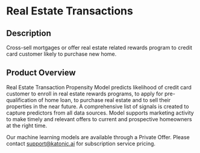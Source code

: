 # Real Estate Transactions
## Description
Cross-sell mortgages or offer real estate related rewards program to credit card customer likely to purchase new home.  

## Product Overview
Real Estate Transaction Propensity Model predicts likelihood of credit card customer to enroll in real estate rewards programs, to apply for pre-qualification of home loan, to purchase real estate and to sell their properties in the near future. A comprehensive list of signals is created to capture predictors from all data sources. Model supports marketing activity to make timely and relevant offers to current and prospective homeowners at the right time. 

Our machine learning models are available through a Private Offer. Please contact support@katonic.ai for subscription service pricing.

